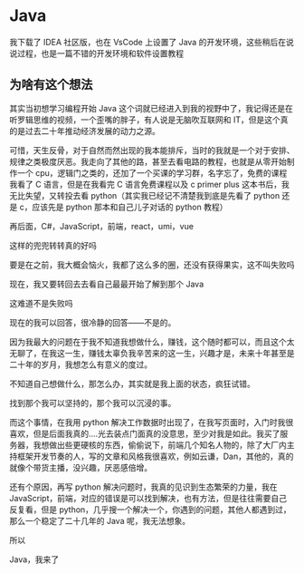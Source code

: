 # Java

我下载了 IDEA 社区版，也在 VsCode 上设置了 Java 的开发环境，这些稍后在说说过程，也是一篇不错的开发环境和软件设置教程

## 为啥有这个想法

其实当初想学习编程开始 Java 这个词就已经进入到我的视野中了，我记得还是在听罗辑思维的视频，一个歪嘴的胖子，有人说是无脑吹互联网和 IT，但是这个真的是过去二十年推动经济发展的动力之源。

可惜，天生反骨，对于自然而然出现的我本能排斥，当时的我就是一个对于安排、规律之类极度厌恶。我走向了其他的路，甚至去看电路的教程，也就是从零开始制作一个 cpu，逻辑门之类的，还加了一个买课的学习群，名字忘了，免费的课程我看了 C 语言，但是在我看完 C 语言免费课程以及 c primer plus 这本书后，我无比失望，又转投去看 python（其实我已经记不清楚我到底是先看了 python 还是 c，应该先是 python 那本和自己儿子对话的 python 教程）

再后面，C#，JavaScript，前端，react，umi，vue

这样的兜兜转转真的好吗

要是在之前，我大概会恼火，我都了这么多的圈，还没有获得果实，这不叫失败吗

现在，我又要转回去去看自己最最开始了解到那个 Java

这难道不是失败吗

现在的我可以回答，很冷静的回答——不是的。

因为我最大的问题在于我不知道我想做什么，赚钱，这个随时都可以，而且这个太无聊了，在我这一生，赚钱太辜负我辛苦来的这一生，兴趣才是，未来十年甚至是二十年的岁月，我想怎么有意义的度过。

不知道自己想做什么，那怎么办，其实就是我上面的状态，疯狂试错。

找到那个我可以坚持的，那个我可以沉浸的事。

而这个事情，在我用 python 解决工作数据时出现了，在我写页面时，入门时我很喜欢，但是后面我真的....光去装点门面真的没意思，至少对我是如此。我买了服务器，我想做出些更硬核的东西，偷偷说下，前端几个知名人物的，除了大厂内主持框架开发节奏的人，写的文章和风格我很喜欢，例如云谦，Dan，其他的，真的就像个带货主播，没兴趣，厌恶感倍增。

还有个原因，再写 python 解决问题时，我真的见识到生态繁荣的力量，我在 JavaScript，前端，对应的错误是可以找到解决，也有方法，但是往往需要自己反复看，但是 python，几乎搜一个解决一个，你遇到的问题，其他人都遇到过，那么一个稳定了二十几年的 Java 呢，我无法想象。

所以

Java，我来了
